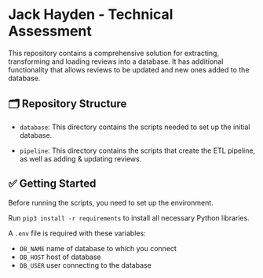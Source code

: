 # Jack Hayden - Technical Assessment

This repository contains a comprehensive solution for extracting, transforming and loading reviews into a database. It has additional functionality that allows reviews to be updated and new ones added to the database.

## 🗂️ Repository Structure

- `database`: This directory contains the scripts needed to set up the initial database.

- `pipeline`: This directory contains the scripts that create the ETL pipeline, as well as adding & updating reviews.

## ✅ Getting Started

Before running the scripts, you need to set up the environment.

Run `pip3 install -r requirements` to install all necessary Python libraries.

A `.env` file is required with these variables:
- `DB_NAME` name of database to which you connect
- `DB_HOST` host of database
- `DB_USER` user connecting to the database